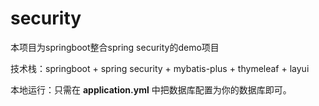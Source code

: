 # security
本项目为springboot整合spring security的demo项目

技术栈：springboot + spring security + mybatis-plus + thymeleaf + layui

本地运行：只需在 **application.yml** 中把数据库配置为你的数据库即可。

